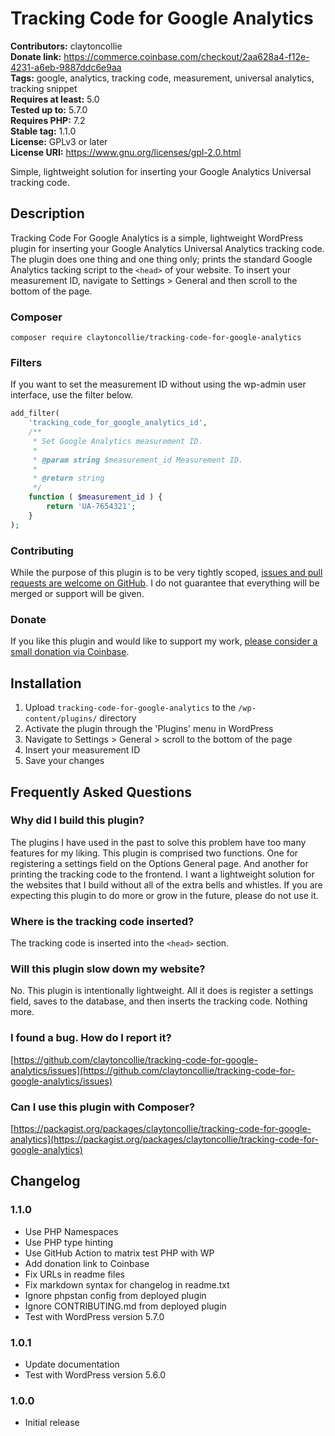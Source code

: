# Tracking Code for Google Analytics

**Contributors:** claytoncollie \
**Donate link:** https://commerce.coinbase.com/checkout/2aa628a4-f12e-4231-a6eb-9887ddc6e9aa \
**Tags:** google, analytics, tracking code, measurement, universal analytics, tracking snippet \
**Requires at least:** 5.0 \
**Tested up to:** 5.7.0 \
**Requires PHP:** 7.2 \
**Stable tag:** 1.1.0 \
**License:** GPLv3 or later \
**License URI:** https://www.gnu.org/licenses/gpl-2.0.html

Simple, lightweight solution for inserting your Google Analytics Universal tracking code.

## Description

Tracking Code For Google Analytics is a simple, lightweight WordPress plugin for inserting your Google Analytics Universal Analytics tracking code. The plugin does one thing and one thing only; prints the standard Google Analytics tacking script to the `<head>` of your website. To insert your measurement ID, navigate to Settings > General and then scroll to the bottom of the page.

### Composer

`composer require claytoncollie/tracking-code-for-google-analytics`

### Filters

If you want to set the measurement ID without using the wp-admin user interface, use the filter below.

```php
add_filter(
	'tracking_code_for_google_analytics_id',
	/**
	 * Set Google Analytics measurement ID.
	 *
	 * @param string $measurement_id Measurement ID.
	 *
	 * @return string
	 */
	function ( $measurement_id ) {
		return 'UA-7654321';
	}
);
```

### Contributing

While the purpose of this plugin is to be very tightly scoped, [issues and pull requests are welcome on GitHub](https://github.com/claytoncollie/tracking-code-for-google-analytics). I do not guarantee that everything will be merged or support will be given.

### Donate

If you like this plugin and would like to support my work, [please consider a small donation via Coinbase](https://commerce.coinbase.com/checkout/2aa628a4-f12e-4231-a6eb-9887ddc6e9aa).

## Installation

1. Upload `tracking-code-for-google-analytics` to the `/wp-content/plugins/` directory
2. Activate the plugin through the 'Plugins' menu in WordPress
3. Navigate to Settings > General > scroll to the bottom of the page
4. Insert your measurement ID
5. Save your changes

## Frequently Asked Questions

### Why did I build this plugin?

The plugins I have used in the past to solve this problem have too many features for my liking. This plugin is comprised two functions. One for registering a settings field on the Options General page. And another for printing the tracking code to the frontend. I want a lightweight solution for the websites that I build without all of the extra bells and whistles. If you are expecting this plugin to do more or grow in the future, please do not use it.

### Where is the tracking code inserted?

The tracking code is inserted into the `<head>` section.

### Will this plugin slow down my website?

No. This plugin is intentionally lightweight. All it does is register a settings field, saves to the database, and then inserts the tracking code. Nothing more.

### I found a bug. How do I report it?

[https://github.com/claytoncollie/tracking-code-for-google-analytics/issues](https://github.com/claytoncollie/tracking-code-for-google-analytics/issues)

### Can I use this plugin with Composer?

[https://packagist.org/packages/claytoncollie/tracking-code-for-google-analytics](https://packagist.org/packages/claytoncollie/tracking-code-for-google-analytics)

## Changelog

### 1.1.0

* Use PHP Namespaces
* Use PHP type hinting
* Use GitHub Action to matrix test PHP with WP
* Add donation link to Coinbase
* Fix URLs in readme files
* Fix markdown syntax for changelog in readme.txt
* Ignore phpstan config from deployed plugin
* Ignore CONTRIBUTING.md from deployed plugin
* Test with WordPress version 5.7.0

### 1.0.1

* Update documentation
* Test with WordPress version 5.6.0

### 1.0.0

* Initial release
